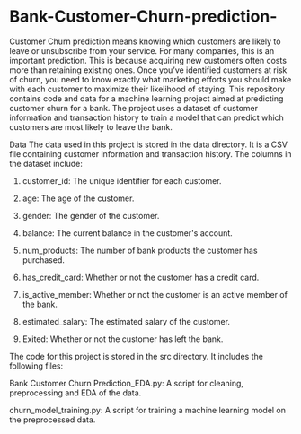 # Bank-Customer-Churn-prediction-
Customer Churn prediction means knowing which customers are likely to leave or unsubscribe from your service. For many companies, this is an important prediction. This is because acquiring new customers often costs more than retaining existing ones. Once you’ve identified customers at risk of churn, you need to know exactly what marketing efforts you should make with each customer to maximize their likelihood of staying.
This repository contains code and data for a machine learning project aimed at predicting customer churn for a bank. The project uses a dataset of customer information and transaction history to train a model that can predict which customers are most likely to leave the bank.

Data
The data used in this project is stored in the data directory. It is a CSV file containing customer information and transaction history. The columns in the dataset include:

1. customer_id: The unique identifier for each customer.

2. age: The age of the customer.

3. gender: The gender of the customer.

4. balance: The current balance in the customer's account.

5. num_products: The number of bank products the customer has purchased.

6. has_credit_card: Whether or not the customer has a credit card.

7. is_active_member: Whether or not the customer is an active member of the bank.

8. estimated_salary: The estimated salary of the customer.

9. Exited: Whether or not the customer has left the bank.

The code for this project is stored in the src directory. It includes the following files:

Bank Customer Churn Prediction_EDA.py: A script for cleaning, preprocessing and EDA of the data.

churn_model_training.py: A script for training a machine learning model on the preprocessed data.
